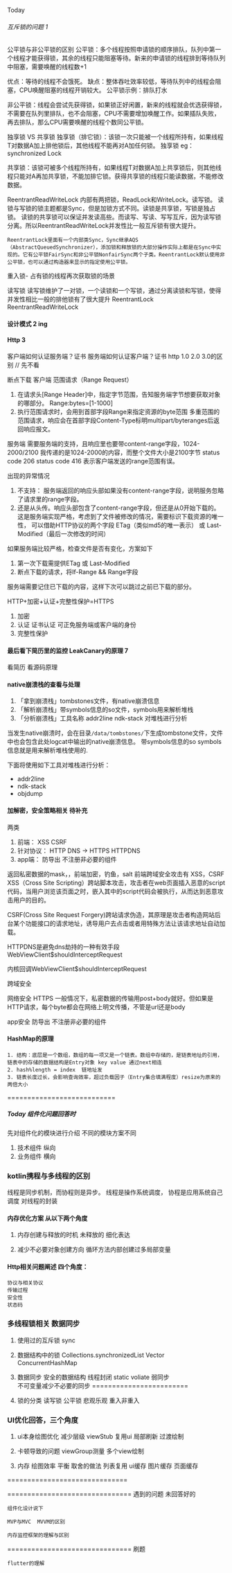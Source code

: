Today
###### 互斥锁的问题 1
公平锁与非公平锁的区别
公平锁：多个线程按照申请锁的顺序排队，队列中第一个线程才能获得锁，其余的线程只能阻塞等待。新来的申请锁的线程排到等待队列中阻塞，需要唤醒的线程数+1

优点：等待的线程不会饿死。
缺点：整体吞吐效率较低，等待队列中的线程会阻塞，CPU唤醒阻塞的线程开销较大。
公平锁示例：排队打水

非公平锁：线程会尝试先获得锁，如果锁正好闲置，新来的线程就会优选获得锁，不需要在队列里排队，也不会阻塞，CPU不需要增加唤醒工作。如果插队失败，再去排队，那么CPU需要唤醒的线程个数同公平锁。

独享锁 VS 共享锁
独享锁（排它锁）：该锁一次只能被一个线程所持有，如果线程T对数据A加上排他锁后，其他线程不能再对A加任何锁。 独享锁 eg：synchronized Lock

共享锁：该锁可被多个线程所持有，如果线程T对数据A加上共享锁后，则其他线程只能对A再加共享锁，不能加排它锁。获得共享锁的线程只能读数据，不能修改数据。

ReentrantReadWriteLock 内部有两把锁，ReadLock和WriteLock。读写锁。
读锁与写锁的锁主题都是Sync，但是加锁方式不同。读锁是共享锁，写锁是独占锁。
读锁的共享锁可以保证并发读高些。而读写、写读、写写互斥，因为读写锁分离。所以ReentrantReadWriteLock并发性比一般互斥锁有很大提升。

```
ReentrantLock里面有一个内部类Sync，Sync继承AQS（AbstractQueuedSynchronizer），添加锁和释放锁的大部分操作实际上都是在Sync中实现的。它有公平锁FairSync和非公平锁NonfairSync两个子类。ReentrantLock默认使用非公平锁，也可以通过构造器来显示的指定使用公平锁。
```

重入锁- 占有锁的线程再次获取锁的场景


读写锁
读写锁维护了一对锁，一个读锁和一个写锁，通过分离读锁和写锁，使得并发性相比一般的排他锁有了很大提升
ReentrantLock  
ReentrantReadWriteLock


#### 设计模式 2  ing

#### Http 3 
客户端如何认证服务端？证书
服务端如何认证客户端？证书
http 1.0 2.0 3.0的区别  // 先不看


断点下载
客户端
范围请求（Range Request） 
1. 在请求头[Range Header]中，指定字节范围，告知服务端字节想要获取对象的哪部分。 Range:bytes=[1-1000]
2. 执行范围请求时，会用到首部字段Range来指定资源的byte范围
多重范围的范围请求，响应会在首部字段Content-Type标明multipart/byteranges后返回响应报文。

服务端
需要服务端的支持，且响应里也要带content-range字段，1024-2000/2100
我传递的是1024-2000的内容，而整个文件大小是2100字节
status code 206 
status code 416 表示客户端发送的range范围有误。

出现的异常情况
1. 不支持： 服务端返回的响应头部如果没有content-range字段，说明服务忽略了请求里的range字段。
2. 还是从头传。响应头部包含了content-range字段，但还是从0开始下载的。
这是服务端实现严格，考虑到了文件被修改的情况，需要标识下载资源的唯一性，
可以借助HTTP协议的两个字段 ETag（类似md5的唯一表示） 或 Last-Modified（最后一次修改的时间）

如果服务端比较严格，检查文件是否有变化，方案如下
1. 第一次下载需提供ETag 或 Last-Modified
2. 断点下载的请求，将If-Range && Range字段

服务端需要记住已下载的内容，这样下次可以跳过之前已下载的部分。


HTTP+加密+认证+完整性保护=HTTPS  
1. 加密
2. 认证 证书认证 可正免服务端或客户端的身份
3. 完整性保护


#### 最后看下简历里的监控 LeakCanary的原理  7
看简历
看源码原理

#### native崩溃栈的查看与处理   
1. 「拿到崩溃栈」tombstones文件，有native崩溃信息 
2. 「解析崩溃栈」带symbols信息的so文件，symbols用来解析堆栈 
3. 「分析崩溃栈」工具名称  addr2line ndk-stack 对堆栈进行分析

当发生native崩溃时，会在目录`/data/tombstones/`下生成tombstone文件，文件中也会包含此处logcat中输出的native崩溃信息。
带symbols信息的so
symbols信息就是用来解析堆栈使用的.

下面将使用如下工具对堆栈进行分析：
- addr2line
- ndk-stack
- objdump


#### 加解密，安全策略相关  待补充
两类
1. 前端： XSS CSRF 
2. 针对协议： HTTP DNS -> HTTPS  HTTPDNS
3. app端： 防导出 不注册非必要的组件


返回私密数据的mask，，前端加密，钓鱼，salt
前端跨域安全攻击有 XSS，CSRF
XSS（Cross Site Scripting）跨站脚本攻击，攻击者在web页面插入恶意的script代码，当用户浏览该页面之时，嵌入其中的script代码会被执行，从而达到恶意攻击用户的目的。

CSRF(Cross Site Request Forgery)跨站请求伪造，其原理是攻击者构造网站后台某个功能接口的请求地址，诱导用户去点击或者用特殊方法让该请求地址自动加载。

HTTPDNS是避免dns劫持的一种有效手段 WebViewClient$shouldInterceptRequest

内核回调WebViewClient$shouldInterceptRequest 

跨域安全

网络安全 HTTPS 
    一般情况下，私密数据的传输用post+body就好。但如果是HTTP请求，每个byte都会在网络上明文传播，不管是url还是body

app安全
防导出
不注册非必要的组件

 
#### HashMap的原理 
    1. 结构：底层是一个数组，数组的每一项又是一个链表。数组中存储的，是链表地址的引用，链表中的存储的数据结构是Entry对象 key value 通过next相连
    2. hash%length = index  链地址发
    3. 链表长度过长，会影响查询效率，超过负载因子（Entry集合填满程度）resize为原来的两倍大小
===========================



##### Today 组件化问题回答时
先对组件化的模块进行介绍  不同的模块方案不同
1. 技术组件  纵向
2. 业务组件  横向

### kotlin携程与多线程的区别
线程是同步机制，而协程则是异步。 
线程是操作系统调度，
协程是应用系统自己调度
对线程的封装 


#### 内存优化方案 从以下两个角度
1. 内存创建与释放的时机
    未释放的
    细化表达

2. 减少不必要对象创建方向
    循环方法内部创建过多局部变量


#### Http相关问题阐述 四个角度：
    协议与相关协议
    传输过程
    安全性
    状态码


### 多线程锁相关 数据同步
1. 使用过的互斥锁
   sync

2. 数据结构中的锁
   Collections.synchronizedList
   Vector
   ConcurrentHashMap

3. 数据同步
   安全的数据结构
   线程封闭
   static voliate 弱同步    
   不可变量减少不必要的同步 
========================
 
4. 锁的分类
   读写锁 
   公平锁 悲观乐观 重入非重入 


### UI优化回答，三个角度
1. ui本身绘图优化
	减少层级
	viewStub
	复用ui
	局部刷新
	过渡绘制

2. 卡顿导致的问题
	viewGroup测量
	多个view绘制

3. 内存 绘图效率  平衡 取舍的做法
	列表复用
	ui缓存
	图片缓存
	页面缓存

==============================



===============================
遇到的问题 未回答好的

    组件化设计说下

    MVP与MVC  MVVM的区别

    内存监控框架的理解与区别
===============================
刷题




    flutter的理解


